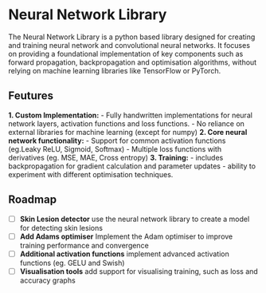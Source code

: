 # Neural Network Library

The Neural Network Library is a python based library designed for creating and training neural network and convolutional neural networks. It focuses on providing a foundational implementation of key components such as forward propagation, backpropagation and optimisation algorithms, without relying on machine learning libraries like TensorFlow or PyTorch.

## Feutures
**1. Custom Implementation:**
    -   Fully handwritten implementations for neural network layers, activation functions and loss functions.
    -   No reliance on external libraries for machine learning (except for numpy)
**2. Core neural network functionality:**
    -   Support for common activation functions (eg.Leaky ReLU, Sigmoid, Softmax)
    -   Multiple loss functions with derivatives (eg. MSE, MAE, Cross entropy)
**3. Training:**
    -   includes backpropagation for gradient calculation and parameter updates
    -   ability to experiment with different optimisation techniques.

## Roadmap
- [ ] **Skin Lesion detector**
    use the neural network library to create a model for detecting skin lesions
- [ ] **Add Adams optimiser**
    Implement the Adam optimiser to improve training performance and convergence
- [ ] **Additional activation functions**
    implement advanced activation functions (eg. GELU and Swish)
- [ ] **Visualisation tools**
    add support for visualising training, such as loss and accuracy graphs